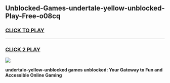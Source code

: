 
## Unblocked-Games-undertale-yellow-unblocked-Play-Free-o08cq
<h3>
<a href="https://premium76.site?title=undertale-yellow-unblocked&ref=12A">CLICK TO PLAY</a></h3>
<hr>

<h3>
<a href="https://premium76.site?title=undertale-yellow-unblocked&ref=12A">CLICK 2 PLAY</a>
  
</h3>

<a href="https://premium76.site?title=undertale-yellow-unblocked&ref=12A"><img src="https://clearcache.store/games.png"></a>


**undertale-yellow-unblocked games unblocked: Your Gateway to Fun and Accessible Online Gaming**
